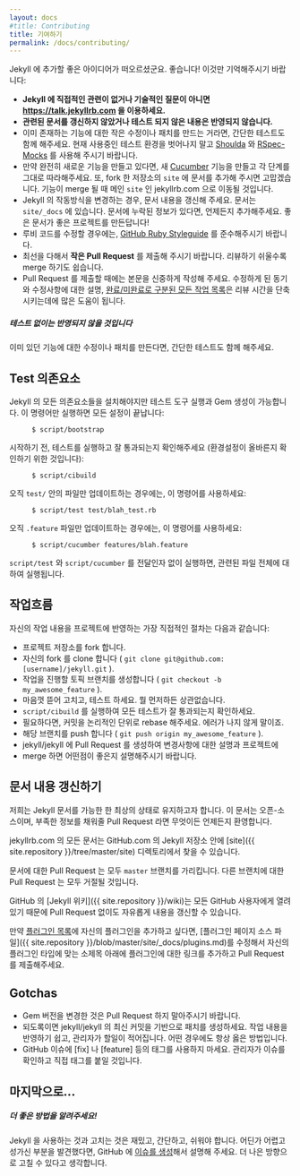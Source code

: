 ```yaml
---
layout: docs
#title: Contributing
title: 기여하기
permalink: /docs/contributing/
---
```


<!--
So you've got an awesome idea to throw into Jekyll. Great! Please keep the
following in mind:
-->
Jekyll 에 추가할 좋은 아이디어가 떠오르셨군요. 좋습니다! 이것만 기억해주시기
바랍니다:

<!--
* **Use https://talk.jekyllrb.com for non-technical or indirect Jekyll questions that are not bugs.**
* **Contributions will not be accepted without tests or necessary documentation updates.**
* If you're creating a small fix or patch to an existing feature, just a simple
  test will do. Please stay in the confines of the current test suite and use
  [Shoulda](https://github.com/thoughtbot/shoulda/tree/master) and
  [RSpec-Mocks](https://github.com/rspec/rspec-mocks).
* If it's a brand new feature, make sure to create a new
  [Cucumber](https://github.com/cucumber/cucumber/) feature and reuse steps
  where appropriate. Also, whipping up some documentation in your fork's `site`
  would be appreciated, and once merged it will be transferred over to the main
  `site`, jekyllrb.com.
* If your contribution changes any Jekyll behavior, make sure to update the
  documentation. It lives in `site/_docs`. If the docs are missing information,
  please feel free to add it in. Great docs make a great project!
* Please follow the [GitHub Ruby Styleguide](https://github.com/styleguide/ruby)
  when modifying Ruby code.
* Please do your best to submit **small pull requests**. The easier the proposed
  change is to review, the more likely it will be merged.
* When submitting a pull request, please make judicious use of the pull request
  body. A description of what changes were made, the motivations behind the
  changes and [any tasks completed or left to complete](http://git.io/gfm-tasks)
  will also speed up review time.
-->
* **Jekyll 에 직접적인 관련이 없거나 기술적인 질문이 아니면 https://talk.jekyllrb.com 을 이용하세요.**
* **관련된 문서를 갱신하지 않았거나 테스트 되지 않은 내용은 반영되지 않습니다.**
* 이미 존재하는 기능에 대한 작은 수정이나 패치를 만드는 거라면, 간단한 테스트도
  함께 해주세요. 현재 사용중인 테스트 환경을 벗어나지 말고
  [Shoulda](https://github.com/thoughtbot/shoulda/tree/master) 와
  [RSpec-Mocks](https://github.com/rspec/rspec-mocks) 를 사용해 주시기 바랍니다.
* 만약 완전히 새로운 기능을 만들고 있다면, 새
  [Cucumber](https://github.com/cucumber/cucumber/) 기능을 만들고 각 단계를
  그대로 따라해주세요. 또, fork 한 저장소의 `site` 에 문서를 추가해 주시면
  고맙겠습니다. 기능이 merge 될 때 메인 `site` 인 jekyllrb.com 으로 이동될
  것입니다.
* Jekyll 의 작동방식을 변경하는 경우, 문서 내용을 갱신해 주세요. 문서는
  `site/_docs` 에 있습니다. 문서에 누락된 정보가 있다면, 언제든지 추가해주세요.
  좋은 문서가 좋은 프로젝트를 만든답니다!
* 루비 코드를 수정할 경우에는, [GitHub Ruby
  Styleguide](https://github.com/styleguide/ruby) 를 준수해주시기 바랍니다.
* 최선을 다해서 **작은 Pull Request** 를 제출해 주시기 바랍니다. 리뷰하기
  쉬울수록 merge 하기도 쉽습니다.
* Pull Request 를 제출할 때에는 본문을 신중하게 작성해 주세요. 수정하게 된
  동기와 수정사항에 대한 설명, [완료/미완료로 구분된 모든 작업
  목록](http://git.io/gfm-tasks)은 리뷰 시간을 단축시키는데에 많은 도움이
  됩니다.

<div class="note warning">
<!--
  <h5>Contributions will not be accepted without tests</h5>
  <p>
    If you’re creating a small fix or patch to an existing feature, just
    a simple test will do.
  </p>
-->
  <h5>테스트 없이는 반영되지 않을 것입니다</h5>
  <p>
    이미 있던 기능에 대한 수정이나 패치를 만든다면, 간단한 테스트도 함께
    해주세요.
  </p>
</div>


<!--
Test Dependencies
-->

Test 의존요소
-----------------

<!--
To run the test suite and build the gem you'll need to install Jekyll's
dependencies. Simply run this command to get all setup:
-->
Jekyll 의 모든 의존요소들을 설치해야지만 테스트 도구 실행과 Gem 생성이
가능합니다. 이 명령어만 실행하면 모든 설정이 끝납니다:

<figure class="highlight"><pre><code>$ script/bootstrap</code></pre></figure>

<!--
Before you start, run the tests and make sure that they pass (to confirm your
environment is configured properly):
-->
시작하기 전, 테스트를 실행하고 잘 통과되는지 확인해주세요 (환경설정이 올바른지
확인하기 위한 것입니다):

<figure class="highlight"><pre><code>$ script/cibuild</code></pre></figure>

<!--
If you are only updating a file in `test/`, you can use the command:
-->
오직 `test/` 안의 파일만 업데이트하는 경우에는, 이 명령어를 사용하세요:

<figure class="highlight"><pre><code>$ script/test test/blah_test.rb</code></pre></figure>

<!--
If you are only updating a `.feature` file, you can use the command:
-->
오직 `.feature` 파일만 업데이트하는 경우에는, 이 명령어를 사용하세요:

<figure class="highlight"><pre><code>$ script/cucumber features/blah.feature</code></pre></figure>

<!--
Both `script/test` and `script/cucumber` can be run without arguments to
run its entire respective suite.
-->
`script/test` 와 `script/cucumber` 를 전달인자 없이 실행하면, 관련된 파일 전체에
대하여 실행됩니다.

<!--
Workflow
-->

작업흐름
--------

<!--
Here's the most direct way to get your work merged into the project:
-->
자신의 작업 내용을 프로젝트에 반영하는 가장 직접적인 절차는 다음과 같습니다:

<!--
* Fork the project.
* Clone down your fork ( `git clone git@github.com:[username]/jekyll.git` ).
* Create a topic branch to contain your change ( `git checkout -b my_awesome_feature` ).
* Hack away, add tests. Not necessarily in that order.
* Make sure everything still passes by running `script/cibuild`.
* If necessary, rebase your commits into logical chunks, without errors.
* Push the branch up ( `git push origin my_awesome_feature` ).
* Create a pull request against jekyll/jekyll and describe what your change
  does and the why you think it should be merged.
-->
* 프로젝트 저장소를 fork 합니다.
* 자신의 fork 를 clone 합니다 ( `git clone git@github.com:[username]/jekyll.git` ).
* 작업을 진행할 토픽 브랜치를 생성합니다 ( `git checkout -b my_awesome_feature` ).
* 마음껏 뜯어 고치고, 테스트 하세요. 뭘 먼저하든 상관없습니다.
* `script/cibuild` 를 실행하여 모든 테스트가 잘 통과되는지 확인하세요.
* 필요하다면, 커밋을 논리적인 단위로 rebase 해주세요. 에러가 나지 않게 말이죠.
* 해당 브랜치를 push 합니다 ( `git push origin my_awesome_feature` ).
* jekyll/jekyll 에 Pull Request 를 생성하여 변경사항에 대한 설명과 프로젝트에
* merge 하면 어떤점이 좋은지 설명해주시기 바랍니다.

<!--
Updating Documentation
-->

문서 내용 갱신하기
----------------------

<!--
We want the Jekyll documentation to be the best it can be. We've
open-sourced our docs and we welcome any pull requests if you find it
lacking.
-->
저희는 Jekyll 문서를 가능한 한 최상의 상태로 유지하고자 합니다. 이 문서는
오픈-소스이며, 부족한 정보를 채워줄 Pull Request 라면 무엇이든 언제든지
환영합니다.

<!--
You can find the documentation for jekyllrb.com in the
[site]({{ site.repository }}/tree/master/site) directory of
Jekyll's repo on GitHub.com.
-->
jekyllrb.com 의 모든 문서는
GitHub.com 의 Jekyll 저장소 안에 [site]({{ site.repository }}/tree/master/site)
디렉토리에서 찾을 수 있습니다.

<!--
All documentation pull requests should be directed at `master`. Pull
requests directed at another branch will not be accepted.
-->
문서에 대한 Pull Request 는 모두 `master` 브랜치를 가리킵니다. 다른 브랜치에
대한 Pull Request 는 모두 거절될 것입니다.

<!--
The [Jekyll wiki]({{ site.repository }}/wiki) on GitHub
can be freely updated without a pull request as all GitHub users have access.
-->
GitHub 의 [Jekyll 위키]({{ site.repository }}/wiki)는 모든 GitHub 사용자에게
열려있기 때문에 Pull Request 없이도 자유롭게 내용을 갱신할 수 있습니다.

<!--
If you want to add your plugin to the [list of plugins](/docs/plugins/#available-plugins),
please submit a pull request modifying the [plugins page source
file]({{ site.repository }}/blob/master/site/_docs/plugins.md) by adding a
link to your plugin under the proper subheading depending upon its type.
-->
만약 [플러그인 목록](/docs/plugins/#available-plugins)에 자신의 플러그인을
추가하고 싶다면, [플러그인 페이지 소스 파일]({{ site.repository }}/blob/master/site/_docs/plugins.md)를
수정해서 자신의 플러그인 타입에 맞는 소제목 아래에 플러그인에 대한 링크를
추가하고 Pull Request 를 제출해주세요.

Gotchas
-------

<!--
* Please do not bump the gem version in your pull requests.
* Try to keep your patch(es) based from the latest commit on jekyll/jekyll.
  The easier it is to apply your work, the less work the maintainers have to do,
  which is always a good thing.
* Please don't tag your GitHub issue with [fix], [feature], etc. The maintainers
  actively read the issues and will label it once they come across it.
-->
* Gem 버전을 변경한 것은 Pull Request 하지 말아주시기 바랍니다.
* 되도록이면 jekyll/jekyll 의 최신 커밋을 기반으로 패치를 생성하세요. 작업
  내용을 반영하기 쉽고, 관리자가 할일이 적어집니다. 어떤 경우에도 항상 옳은
  방법입니다.
* GitHub 이슈에 [fix] 나 [feature] 등의 태그를 사용하지 마세요. 관리자가 이슈를
  확인하고 직접 태그를 붙일 것입니다.

<!--
Finally...
-->

마지막으로...
----------

<div class="note">
<!--
  <h5>Let us know what could be better!</h5>
  <p>
    Both using and hacking on Jekyll should be fun, simple, and easy, so if for
    some reason you find it’s a pain, please <a
    href="{{ site.repository }}/issues/new">create an issue</a> on
    GitHub describing your experience so we can make it better.
  </p>
-->
  <h5>더 좋은 방법을 알려주세요!</h5>
  <p>
    Jekyll 을 사용하는 것과 고치는 것은 재밌고, 간단하고, 쉬워야 합니다. 어딘가
    어렵고 성가신 부분을 발견했다면, GitHub 에 <a
    href="{{ site.repository }}/issues/new">이슈를 생성</a>해서 설명해 주세요.
    더 나은 방향으로 고칠 수 있다고 생각합니다.
  </p>
</div>

